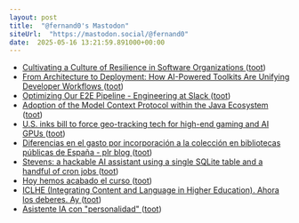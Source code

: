 ```yaml
---
layout: post
title:  "@fernand0's Mastodon"
siteUrl:  "https://mastodon.social/@fernand0"
date:  2025-05-16 13:21:59.891000+00:00
---
```

*  [Cultivating a Culture of Resilience in Software Organizations ](https://www.infoq.com/news/2025/05/resilience-software-organization) ([toot](https://mastodon.social/@fernand0/114517719114431570))
*  [From Architecture to Deployment: How AI-Powered Toolkits Are Unifying Developer Workflows ](https://www.infoq.com/news/2025/05/ai-toolkit-unify-workflows) ([toot](https://mastodon.social/@fernand0/114517539252434215))
*  [Optimizing Our E2E Pipeline - Engineering at Slack ](https://slack.engineering/speedup-e2e-testing) ([toot](https://mastodon.social/@fernand0/114517178548223017))
*  [Adoption of the Model Context Protocol within the Java Ecosystem ](https://www.infoq.com/news/2025/05/mcp-within-java-ecosystem) ([toot](https://mastodon.social/@fernand0/114517071959249575))
*  [U.S. inks bill to force geo-tracking tech for high-end gaming and AI GPUs ](https://www.tomshardware.com/pc-components/gpus/u-s-inks-bill-to-force-geo-tracking-tech-for-gpus-and-servers-high-end-gaming-gpus-also-subject-to-trackin) ([toot](https://mastodon.social/@fernand0/114516730009073922))
*  [Diferencias en el gasto por incorporación a la colección en bibliotecas públicas de España - plr blog ](https://pedrolr.es/blog/diferencias-en-el-gasto-por-incorporacion-a-la-coleccion-en-bibliotecas-publicas-de-espana) ([toot](https://mastodon.social/@fernand0/114516609385184869))
*  [Stevens: a hackable AI assistant using a single SQLite table and a handful of cron jobs ](https://www.geoffreylitt.com/2025/04/12/how-i-made-a-useful-ai-assistant-with-one-sqlite-table-and-a-handful-of-cron-job) ([toot](https://mastodon.social/@fernand0/114514885981049876))
*  [Hoy hemos acabado el curso ](https://mastodon.social/@fernand0/114513009585631398) ([toot](https://mastodon.social/@fernand0/114513009585631398))
*  [ICLHE (Integrating Content and Language in Higher Education). Ahora los deberes. Ay ](https://mastodon.social/@fernand0/114513003858280981) ([toot](https://mastodon.social/@fernand0/114513003858280981))
*  [Asistente IA con "personalidad" ](https://www.juanjonavarro.com/2025/04/21/asistente-ia-con-personalida) ([toot](https://mastodon.social/@fernand0/114512956336837738))
